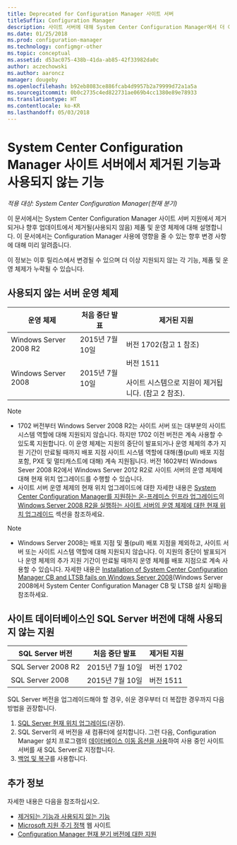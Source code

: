 ```yaml
---
title: Deprecated for Configuration Manager 사이트 서버
titleSuffix: Configuration Manager
description: 사이트 서버에 대해 System Center Configuration Manager에서 더 이상 지원되지 않는 제품 및 운영 체제에 대해 알아봅니다.
ms.date: 01/25/2018
ms.prod: configuration-manager
ms.technology: configmgr-other
ms.topic: conceptual
ms.assetid: d53ac075-438b-41da-ab85-42f33982da0c
author: aczechowski
ms.author: aaroncz
manager: dougeby
ms.openlocfilehash: b92eb8083ce886fcab4d9957b2a79999d72a1a5a
ms.sourcegitcommit: 0b0c2735c4ed822731ae069b4cc1380e89e78933
ms.translationtype: HT
ms.contentlocale: ko-KR
ms.lasthandoff: 05/03/2018
---
```

# <a name="removed-and-deprecated-for-system-center-configuration-manager-site-servers"></a>System Center Configuration Manager 사이트 서버에서 제거된 기능과 사용되지 않는 기능

*적용 대상: System Center Configuration Manager(현재 분기)*

이 문서에서는 System Center Configuration Manager 사이트 서버 지원에서 제거되거나 향후 업데이트에서 제거될(사용되지 않음) 제품 및 운영 체제에 대해 설명합니다. 이 문서에서는 Configuration Manager 사용에 영향을 줄 수 있는 향후 변경 사항에 대해 미리 알려줍니다.  

이 정보는 이후 릴리스에서 변경될 수 있으며 더 이상 지원되지 않는 각 기능, 제품 및 운영 체제가 누락될 수 있습니다.  


## <a name="deprecated-server-operating-systems"></a>사용되지 않는 서버 운영 체제  

|**운영 체제**|**처음 중단 발표**|**제거된 지원** |  
|-|-|-| 
|Windows Server 2008 R2|2015년 7월 10일| 버전 1702(참고 1 참조)| 
|Windows Server 2008|2015년 7월 10일|버전 1511 </br></br>사이트 시스템으로 지원이 제거됩니다. (참고 2 참조).|  

>[!NOTE]
>-   1702 버전부터 Windows Server 2008 R2는 사이트 서버 또는 대부분의 사이트 시스템 역할에 대해 지원되지 않습니다. 하지만 1702 이전 버전은 계속 사용할 수 있도록 지원합니다. 이 운영 체제는 지원의 중단이 발표되거나 운영 체제의 추가 지원 기간이 만료될 때까지 배포 지점 사이트 시스템 역할에 대해(풀(pull) 배포 지점 포함, PXE 및 멀티캐스트에 대해) 계속 지원됩니다. 버전 1602부터 Windows Sever 2008 R2에서 Windows Server 2012 R2로 사이트 서버의 운영 체제에 대해 현재 위치 업그레이드를 수행할 수 있습니다.  
>- 사이트 서버 운영 체제의 현재 위치 업그레이드에 대한 자세한 내용은 [System Center Configuration Manager를 지원하는 온-프레미스 인프라 업그레이드](/sccm/core/servers/manage/upgrade-on-premises-infrastructure)의 [Windows Server 2008 R2을 실행하는 사이트 서버의 운영 체제에 대한 현재 위치 업그레이드](/sccm/core/servers/manage/upgrade-on-premises-infrastructure#bkmk_from2008r2) 섹션을 참조하세요.

>[!NOTE]
>-   Windows Server 2008는 배포 지점 및 풀(pull) 배포 지점을 제외하고, 사이트 서버 또는 사이트 시스템 역할에 대해 지원되지 않습니다. 이 지원의 중단이 발표되거나 운영 체제의 추가 지원 기간이 만료될 때까지 운영 체제를 배포 지점으로 계속 사용할 수 있습니다. 자세한 내용은 [Installation of System Center Configuration Manager CB and LTSB fails on Windows Server 2008](https://support.microsoft.com/help/4015095)(Windows Server 2008에서 System Center Configuration Manager CB 및 LTSB 설치 실패)을 참조하세요.

## <a name="deprecated-support-for-sql-server-versions-as-a-site-database"></a>사이트 데이터베이스인 SQL Server 버전에 대해 사용되지 않는 지원  

|**SQL Server 버전**|**처음 중단 발표**|**제거된 지원**|   
|-|-|-| 
|SQL Server 2008 R2|2015년 7월 10일|버전 1702| 
|SQL Server 2008|2015년 7월 10일|버전 1511|  


SQL Server 버전을 업그레이드해야 할 경우, 쉬운 경우부터 더 복잡한 경우까지 다음 방법을 권장합니다.
1. [SQL Server 현재 위치 업그레이드](/sccm/core/servers/manage/upgrade-on-premises-infrastructure#a-namebkmksupconfigupgradedbsrva-upgrade-sql-server-on-the-site-database-server)(권장).
2. SQL Server의 새 버전을 새 컴퓨터에 설치합니다. 그런 다음, Configuration Manager 설치 프로그램의 [데이터베이스 이동 옵션을 사용](/sccm/core/servers/manage/modify-your-infrastructure#a-namebkmkdbconfiga-modify-the-site-database-configuration)하여 사용 중인 사이트 서버를 새 SQL Server로 지정합니다.
3. [백업 및 복구](/sccm/protect/understand/backup-and-recovery)를 사용합니다.


## <a name="more-information"></a>추가 정보
자세한 내용은 다음을 참조하십시오.
 - [제거되는 기능과 사용되지 않는 기능](/sccm/core/plan-design/changes/deprecated/removed-and-deprecated)
 - [Microsoft 지원 주기 정책](https://support.microsoft.com/lifecycle) 웹 사이트
 - [Configuration Manager 현재 분기 버전에 대한 지원](/sccm/core/servers/manage/current-branch-versions-supported)